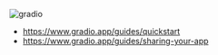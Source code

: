 
![gradio](https://www.gradio.app/_app/immutable/assets/gradio.26ec459c.svg)

- <https://www.gradio.app/guides/quickstart>
- <https://www.gradio.app/guides/sharing-your-app>
